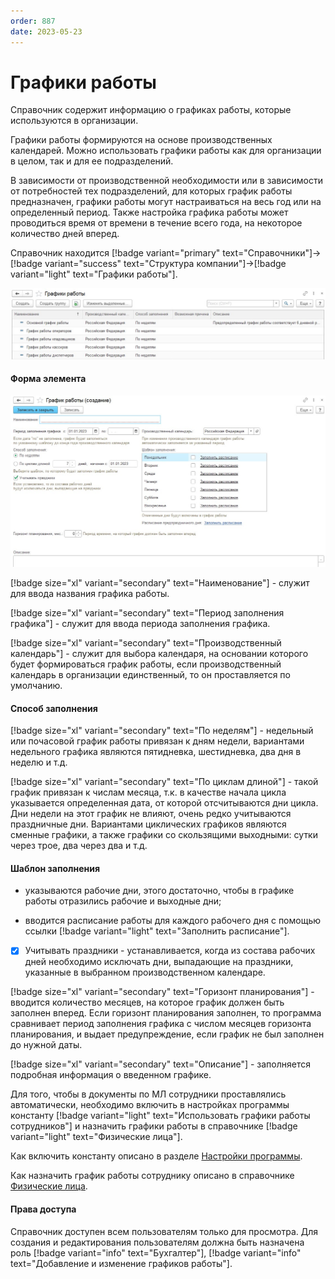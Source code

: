 ```yaml
---
order: 887
date: 2023-05-23
---
```

# Графики работы

Справочник содержит информацию о графиках работы, которые используются в организации.

Графики работы формируются на основе производственных календарей. Можно использовать графики работы как для организации в целом, так и для ее подразделений.

В зависимости от производственной необходимости или в зависимости от потребностей тех подразделений, для которых график работы предназначен, графики работы могут настраиваться на весь год или на определенный период. Также настройка графика работы может проводиться время от времени в течение всего года, на некоторое количество дней вперед.

Справочник находится [!badge variant="primary" text="Справочники"]->[!badge variant="success" text="Структура компании"]->[!badge variant="light" text="Графики работы"].

![Форма списка графики работы](/images/Форма_списка_графики_работы.jpg)

#### Форма элемента

![](/images/Форма_элемента_графики_работы.jpg)

[!badge size="xl" variant="secondary" text="Наименование"] - служит для ввода названия графика работы.

[!badge size="xl" variant="secondary" text="Период заполнения графика"] - служит для ввода периода заполнения графика.

[!badge size="xl" variant="secondary" text="Производственный календарь"] - служит для выбора календаря, на основании которого будет формироваться график работы, если производственный календарь в организации единственный, то он проставляется по умолчанию.

#### Способ заполнения

[!badge size="xl" variant="secondary" text="По неделям"] - недельный или почасовой график работы привязан к дням недели, вариантами недельного графика являются пятидневка, шестидневка, два дня в неделю и т.д.

[!badge size="xl" variant="secondary" text="По циклам длиной"] - такой график привязан к числам месяца, т.к. в качестве начала цикла указывается определенная дата, от которой отсчитываются дни цикла. Дни недели на этот график не влияют, очень редко учитываются праздничные дни. Вариантами циклических графиков являются сменные графики, а также графики со скользящими выходными: сутки через трое, два через два и т.д.

#### Шаблон заполнения

- указываются рабочие дни, этого достаточно, чтобы в графике работы отразились рабочие и выходные дни;

- вводится расписание работы для каждого рабочего дня с помощью ссылки [!badge variant="light" text="Заполнить расписание"].

- [x] Учитывать праздники - устанавливается, когда из состава рабочих дней необходимо исключать дни, выпадающие на праздники, указанные в выбранном производственном календаре.

[!badge size="xl" variant="secondary" text="Горизонт планирования"] - вводится количество месяцев, на которое график должен быть заполнен вперед. Если горизонт планирования заполнен, то программа сравнивает период заполнения графика с числом месяцев горизонта планирования, и выдает предупреждение, если график не был заполнен до нужной даты.

[!badge size="xl" variant="secondary" text="Описание"] - заполняется подробная информация о введенном графике.

Для того, чтобы в документы по МЛ сотрудники проставлялись автоматически, необходимо включить в настройках программы константу [!badge variant="light" text="Использовать графики работы сотрудников"]  и назначить графики работы в справочнике [!badge variant="light" text="Физические лица"].

Как включить константу описано в разделе [Настройки программы](/1-руководство-администратора/настройки-программы/5-расширенные/).

Как назначить график работы сотруднику описано в справочнике [Физические лица](/2-описание-справочников-и-документов/1-справочники/1-структура-компании/3-физические-лица/).

#### Права доступа

Справочник доступен всем пользователям только для просмотра. Для создания и редактирования пользователям должна быть назначена роль [!badge variant="info" text="Бухгалтер"], [!badge variant="info" text="Добавление и изменение графиков работы"].
